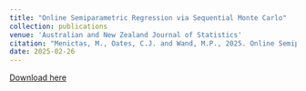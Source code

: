 ```yaml
---
title: "Online Semiparametric Regression via Sequential Monte Carlo"
collection: publications
venue: 'Australian and New Zealand Journal of Statistics'
citation: "Menictas, M., Oates, C.J. and Wand, M.P., 2025. Online Semiparametric Regression via Sequential Monte Carlo. Australian and New Zealand Journal of Statistics, full publication details pending."
date: 2025-02-26
---
```


[Download here](http://menictas.github.io/files/Menictas25.pdf)
